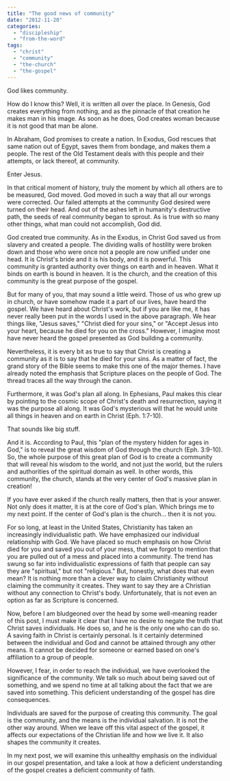 ```yaml
---
title: "The good news of community"
date: "2012-11-20"
categories: 
  - "discipleship"
  - "from-the-word"
tags: 
  - "christ"
  - "community"
  - "the-church"
  - "the-gospel"
---
```


God likes community.

How do I know this? Well, it is written all over the place. In Genesis, God creates everything from nothing, and as the pinnacle of that creation he makes man in his image. As soon as he does, God creates woman because it is not good that man be alone.

In Abraham, God promises to create a nation. In Exodus, God rescues that same nation out of Egypt, saves them from bondage, and makes them a people. The rest of the Old Testament deals with this people and their attempts, or lack thereof, at community.

Enter Jesus.

In that critical moment of history, truly the moment by which all others are to be measured, God moved. God moved in such a way that all our wrongs were corrected. Our failed attempts at the community God desired were turned on their head. And out of the ashes left in humanity's destructive path, the seeds of real community began to sprout. As is true with so many other things, what man could not accomplish, God did.

God created true community. As in the Exodus, in Christ God saved us from slavery and created a people. The dividing walls of hostility were broken down and those who were once not a people are now unified under one head. It is Christ's bride and it is his body, and it is powerful. This community is granted authority over things on earth and in heaven. What it binds on earth is bound in heaven. It is the church, and the creation of this community is the great purpose of the gospel.

But for many of you, that may sound a little weird. Those of us who grew up in church, or have somehow made it a part of our lives, have heard the gospel. We have heard about Christ's work, but if you are like me, it has never really been put in the words I used in the above paragraph. We hear things like, "Jesus saves," "Christ died for your sins," or "Accept Jesus into your heart, because he died for you on the cross." However, I imagine most have never heard the gospel presented as God building a community.

Nevertheless, it is every bit as true to say that Christ is creating a community as it is to say that he died for your sins. As a matter of fact, the grand story of the Bible seems to make this one of the major themes. I have already noted the emphasis that Scripture places on the people of God. The thread traces all the way through the canon.

Furthermore, it was God's plan all along. In Ephesians, Paul makes this clear by pointing to the cosmic scope of Christ's death and resurrection, saying it was the purpose all along. It was God's mysterious will that he would unite all things in heaven and on earth in Christ (Eph. 1:7-10).

That sounds like big stuff.

And it is. According to Paul, this "plan of the mystery hidden for ages in God," is to reveal the great wisdom of God through the church (Eph. 3:9-10). So, the whole purpose of this great plan of God is to create a community that will reveal his wisdom to the world, and not just the world, but the rulers and authorities of the spiritual domain as well. In other words, this community, the church, stands at the very center of God's massive plan in creation!

If you have ever asked if the church really matters, then that is your answer. Not only does it matter, it is at the core of God's plan. Which brings me to my next point. If the center of God's plan is the church... then it is not you.

For so long, at least in the United States, Christianity has taken an increasingly individualistic path. We have emphasized our individual relationship with God. We have placed so much emphasis on how Christ died for you and saved you out of your mess, that we forgot to mention that you are pulled out of a mess and placed into a community. The trend has swung so far into individualistic expressions of faith that people can say they are "spiritual," but not "religious." But, honestly, what does that even mean? It is nothing more than a clever way to claim Christianity without claiming the community it creates. They want to say they are a Christian without any connection to Christ's body. Unfortunately, that is not even an option as far as Scripture is concerned.

Now, before I am bludgeoned over the head by some well-meaning reader of this post, I must make it clear that I have no desire to negate the truth that Christ saves individuals. He does so, and he is the only one who can do so. A saving faith in Christ is certainly personal. Is it certainly determined between the individual and God and cannot be attained through any other means. It cannot be decided for someone or earned based on one's affiliation to a group of people.

However, I fear, in order to reach the individual, we have overlooked the significance of the community. We talk so much about being saved out of something, and we spend no time at all talking about the fact that we are saved into something. This deficient understanding of the gospel has dire consequences.

Individuals are saved for the purpose of creating this community. The goal is the community, and the means is the individual salvation. It is not the other way around. When we leave off this vital aspect of the gospel, it affects our expectations of the Christian life and how we live it. It also shapes the community it creates.

In my next post, we will examine this unhealthy emphasis on the individual in our gospel presentation, and take a look at how a deficient understanding of the gospel creates a deficient community of faith.
